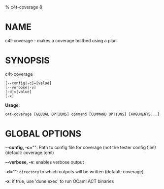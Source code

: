 % c4t-coverage 8

# NAME

c4t-coverage - makes a coverage testbed using a plan

# SYNOPSIS

c4t-coverage

```
[--config|-c]=[value]
[--verbose|-v]
[-d]=[value]
[-x]
```

**Usage**:

```
c4t-coverage [GLOBAL OPTIONS] command [COMMAND OPTIONS] [ARGUMENTS...]
```

# GLOBAL OPTIONS

**--config, -c**="": Path to config file for coverage (not the tester config file!) (default: coverage.toml)

**--verbose, -v**: enables verbose output

**-d**="": `directory` to which outputs will be written (default: coverage)

**-x**: if true, use 'dune exec' to run OCaml ACT binaries

